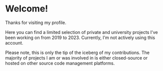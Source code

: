# Welcome!
Thanks for visiting my profile.

Here you can find a limited selection of private and university projects I've been working on from 2019 to 2023. Currently, I'm not actively using this account.

Please note, this is only the tip of the iceberg of my contributions. The majority of projects I am or was involved in is either closed-source or hosted on other source code management platforms.
